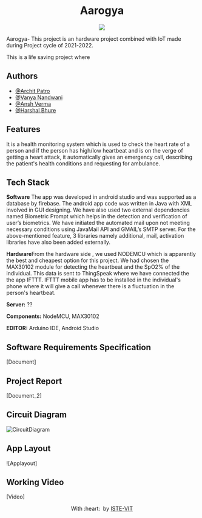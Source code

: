 <h1 align = "center"> Aarogya </h1>
<p align="center">
 <img src="https://user-images.githubusercontent.com/71590944/111881788-33353b80-89d8-11eb-9db1-746eba087b05.png" ><br>
 <img src=""><br>
</p>

Aarogya- This project is an hardware project combined with IoT made during Project cycle of 2021-2022.

This is a life saving project where

## Authors

- [@Archit Patro](https://github.com/Archit-Patro)
- [@Vanya Nandwani](https://github.com/vannyyyaaa)
- [@Ansh Verma](https://github.com/anshverma1612)
- [@Harshal Bhure]()


## Features

It is a health monitoring system which is used to check the heart rate of a person and if the person has high/low heartbeat and is on the verge of getting a heart attack, it automatically gives an emergency call, describing the patient's health conditions and requesting for ambulance.

## Tech Stack
**Software** The app was developed in android studio and was supported as a database by firebase. The android app  code was written in Java with XML involved in GUI designing. We have also used two external dependencies named Biometric Prompt which helps in the detection and verification of user’s biometrics. We have initiated the automated mail upon not meeting necessary conditions using JavaMail API and GMAIL’s SMTP server. 
For the above-mentioned feature, 3 libraries namely additional, mail, activation libraries have also been added externally.

**Hardware**From the hardware side , we used NODEMCU which is apparently the best and cheapest option for this project. We had chosen the MAX30102 module for detecting the heartbeat and the SpO2% of the individual. This data is sent to ThingSpeak where we have connected the the app IFTTT. IFTTT mobile app has to be installed in the individual's phone where it will give a call whenever there is a fluctuation in the person's heartbeat.

**Server:** ??

**Components:** NodeMCU, MAX30102

**EDITOR:** Arduino IDE, Android Studio

## Software Requirements Specification


[Document]

## Project Report
[Document_2]


## Circuit Diagram

![CircuitDiagram](https://user-images.githubusercontent.com/91776131/213242261-07d7a4be-4740-446d-a5d2-b3b9169d31a4.jpg)

## App Layout
![Applayout]

## Working Video
[Video]


<p align="center">
	With :heart: &nbsp;by <a href="https://istevit.in/" target="_blank">ISTE-VIT</a>
</p>
